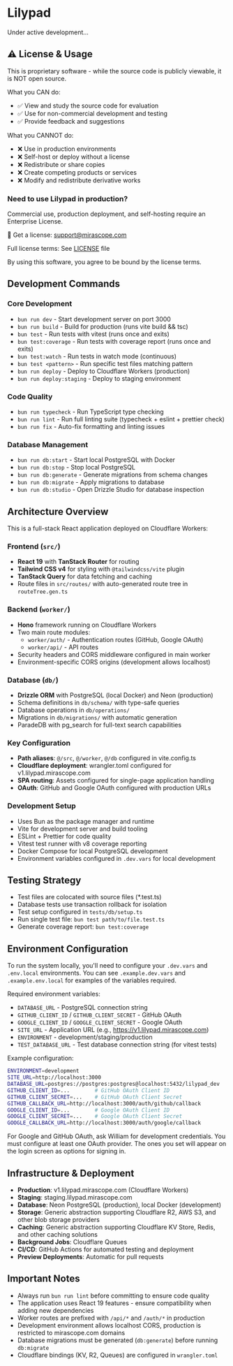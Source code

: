 # Lilypad

Under active development...

## ⚠️ License & Usage

This is proprietary software - while the source code is publicly viewable, it is NOT open source.

What you CAN do:

- ✅ View and study the source code for evaluation
- ✅ Use for non-commercial development and testing
- ✅ Provide feedback and suggestions

What you CANNOT do:

- ❌ Use in production environments
- ❌ Self-host or deploy without a license
- ❌ Redistribute or share copies
- ❌ Create competing products or services
- ❌ Modify and redistribute derivative works

### Need to use Lilypad in production?

Commercial use, production deployment, and self-hosting require an Enterprise License.

📧 Get a license: support@mirascope.com

Full license terms: See [LICENSE](./LICENSE) file

By using this software, you agree to be bound by the license terms.

## Development Commands

### Core Development

- `bun run dev` - Start development server on port 3000
- `bun run build` - Build for production (runs vite build && tsc)
- `bun test` - Run tests with vitest (runs once and exits)
- `bun test:coverage` - Run tests with coverage report (runs once and exits)
- `bun test:watch` - Run tests in watch mode (continuous)
- `bun test <pattern>` - Run specific test files matching pattern
- `bun run deploy` - Deploy to Cloudflare Workers (production)
- `bun run deploy:staging` - Deploy to staging environment

### Code Quality

- `bun run typecheck` - Run TypeScript type checking
- `bun run lint` - Run full linting suite (typecheck + eslint + prettier check)
- `bun run fix` - Auto-fix formatting and linting issues

### Database Management

- `bun run db:start` - Start local PostgreSQL with Docker
- `bun run db:stop` - Stop local PostgreSQL
- `bun run db:generate` - Generate migrations from schema changes
- `bun run db:migrate` - Apply migrations to database
- `bun run db:studio` - Open Drizzle Studio for database inspection

## Architecture Overview

This is a full-stack React application deployed on Cloudflare Workers:

### Frontend (`src/`)

- **React 19** with **TanStack Router** for routing
- **Tailwind CSS v4** for styling with `@tailwindcss/vite` plugin
- **TanStack Query** for data fetching and caching
- Route files in `src/routes/` with auto-generated route tree in `routeTree.gen.ts`

### Backend (`worker/`)

- **Hono** framework running on Cloudflare Workers
- Two main route modules:
  - `worker/auth/` - Authentication routes (GitHub, Google OAuth)
  - `worker/api/` - API routes
- Security headers and CORS middleware configured in main worker
- Environment-specific CORS origins (development allows localhost)

### Database (`db/`)

- **Drizzle ORM** with PostgreSQL (local Docker) and Neon (production)
- Schema definitions in `db/schema/` with type-safe queries
- Database operations in `db/operations/`
- Migrations in `db/migrations/` with automatic generation
- ParadeDB with pg_search for full-text search capabilities

### Key Configuration

- **Path aliases**: `@/src`, `@/worker`, `@/db` configured in vite.config.ts
- **Cloudflare deployment**: wrangler.toml configured for v1.lilypad.mirascope.com
- **SPA routing**: Assets configured for single-page application handling
- **OAuth**: GitHub and Google OAuth configured with production URLs

### Development Setup

- Uses Bun as the package manager and runtime
- Vite for development server and build tooling
- ESLint + Prettier for code quality
- Vitest test runner with v8 coverage reporting
- Docker Compose for local PostgreSQL development
- Environment variables configured in `.dev.vars` for local development

## Testing Strategy

- Test files are colocated with source files (\*.test.ts)
- Database tests use transaction rollback for isolation
- Test setup configured in `tests/db/setup.ts`
- Run single test file: `bun test path/to/file.test.ts`
- Generate coverage report: `bun test:coverage`

## Environment Configuration

To run the system locally, you'll need to configure your `.dev.vars` and `.env.local` environments. You can see `.example.dev.vars` and `.example.env.local` for examples of the variables required.

Required environment variables:

- `DATABASE_URL` - PostgreSQL connection string
- `GITHUB_CLIENT_ID` / `GITHUB_CLIENT_SECRET` - GitHub OAuth
- `GOOGLE_CLIENT_ID` / `GOOGLE_CLIENT_SECRET` - Google OAuth
- `SITE_URL` - Application URL (e.g., https://v1.lilypad.mirascope.com)
- `ENVIRONMENT` - development/staging/production
- `TEST_DATABASE_URL` - Test database connection string (for vitest tests)

Example configuration:

```bash
ENVIRONMENT=development
SITE_URL=http://localhost:3000
DATABASE_URL=postgres://postgres:postgres@localhost:5432/lilypad_dev
GITHUB_CLIENT_ID=...        # GitHub OAuth Client ID
GITHUB_CLIENT_SECRET=...    # GitHub OAuth Client Secret
GITHUB_CALLBACK_URL=http://localhost:3000/auth/github/callback
GOOGLE_CLIENT_ID=...        # Google OAuth Client ID
GOOGLE_CLIENT_SECRET=...    # Google OAuth Client Secret
GOOGLE_CALLBACK_URL=http://localhost:3000/auth/google/callback
```

For Google and GitHub OAuth, ask William for development credentials. You must configure at least one OAuth provider. The ones you set will appear on the login screen as options for signing in.

## Infrastructure & Deployment

- **Production**: v1.lilypad.mirascope.com (Cloudflare Workers)
- **Staging**: staging.lilypad.mirascope.com
- **Database**: Neon PostgreSQL (production), local Docker (development)
- **Storage**: Generic abstraction supporting Cloudflare R2, AWS S3, and other blob storage providers
- **Caching**: Generic abstraction supporting Cloudflare KV Store, Redis, and other caching solutions
- **Background Jobs**: Cloudflare Queues
- **CI/CD**: GitHub Actions for automated testing and deployment
- **Preview Deployments**: Automatic for pull requests

## Important Notes

- Always run `bun run lint` before committing to ensure code quality
- The application uses React 19 features - ensure compatibility when adding new dependencies
- Worker routes are prefixed with `/api/*` and `/auth/*` in production
- Development environment allows localhost CORS, production is restricted to mirascope.com domains
- Database migrations must be generated (`db:generate`) before running `db:migrate`
- Cloudflare bindings (KV, R2, Queues) are configured in `wrangler.toml`
